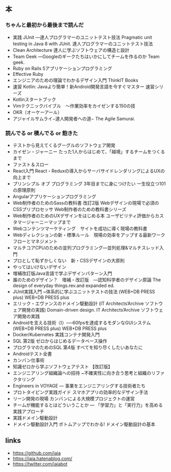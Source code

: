 ## 本

### ちゃんと最初から最後まで読んだ

- 実践 JUnit ―達人プログラマーのユニットテスト技法 Pragmatic unit testing in Java 8 with JUnit. 達人プログラマーのユニットテスト技法
- Clean Architecture 達人に学ぶソフトウェアの構造と設計
- Team Geek ―Googleのギークたちはいかにしてチームを作るのか Team geek.
- Ruby on Rails 5アプリケーションプログラミング
- Effective Ruby
- エンジニアのための理論でわかるデザイン入門 ThinkIT Books
- 速習 Kotlin: Javaより簡単！新Android開発言語を今すぐマスター 速習シリーズ
- Kotlinスタートブック
- Vimテクニックバイブル　～作業効率をカイゼンする150の技
- OKR（オーケーアール）
- アジャイルサムライ−達人開発者への道− The Agile Samurai.

### 読んでる or 積んでる or 飽きた

- テストから見えてくるグーグルのソフトウェア開発
- カイゼン・ジャーニー たった1人からはじめて、「越境」するチームをつくるまで
- ファスト＆スロー
- React入門 React・Reduxの導入からサーバサイドレンダリングによるUXの向上まで
- プリンシプル オブ プログラミング 3年目までに身につけたい 一生役立つ101の原理原則
- Angularアプリケーションプログラミング
- Web制作者のためのSassの教科書 改訂2版 Webデザインの現場で必須のCSSプリプロセッサ Web制作者のための教科書シリーズ
- Web制作者のためのUXデザインをはじめる本 ユーザビリティ評価からカスタマージャーニーマップまで
- Webコンテンツマーケティング　サイトを成功に導く現場の教科書
- Webディレクションの新・標準ルール　現場の効率をアップする最新ワークフローとマネジメント
- マルチコアCPUのための並列プログラミング―並列処理&マルチスレッド入門
- プロとして恥ずかしくない　新・CSSデザインの大原則
- やってはいけないデザイン
- 増補改訂版Java言語で学ぶデザインパターン入門
- 誰のためのデザイン？　増補・改訂版　―認知科学者のデザイン原論 The design of everyday things.rev.and expanded ed.
- JUnit実践入門 ~体系的に学ぶユニットテストの技法 (WEB+DB PRESS plus) WEB+DB PRESS plus
- エリック・エヴァンスのドメイン駆動設計 (IT Architects’Archive ソフトウェア開発の実践) Domain-driven design. IT Architects’Archive ソフトウェア開発の実践
- Androidを支える技術〈I〉──60fpsを達成するモダンなGUIシステム (WEB+DB PRESS plus) WEB+DB PRESS plus
- Docker/Kubernetes 実践コンテナ開発入門
- SQL 第2版 ゼロからはじめるデータベース操作
- プログラマのためのSQL 第4版 すべてを知り尽くしたいあなたに
- Androidテスト全書
- カンバン仕事術
- 知識ゼロから学ぶソフトウェアテスト 【改訂版】
- エンジニアリング組織論への招待 ~不確実性に向き合う思考と組織のリファクタリング
- Engineers in VOYAGE ― 事業をエンジニアリングする技術者たち
- プロトタイピング実践ガイド スマホアプリの効率的なデザイン手法
- リーン開発の現場 カンバンによる大規模プロジェクトの運営
- チームが機能するとはどういうことか ― 「学習力」と「実行力」を高める実践アプローチ
- 実践ドメイン駆動設計
- ドメイン駆動設計入門 ボトムアップでわかる! ドメイン駆動設計の基本

## links

- https://github.com/iaia
- https://iaia.hatenablog.com/
- https://twitter.com/iaiabot
